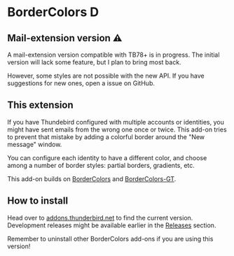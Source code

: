 # BorderColors D

## Mail-extension version ⚠

A mail-extension version compatible with TB78+ is in progress. The initial
version will lack some feature, but I plan to bring most back.

However, some styles are not possible with the new API. If you have suggestions
for new ones, open a issue on GitHub.


## This extension

If you have Thundebird configured with multiple accounts or identities, you
might have sent emails from the wrong one once or twice. This add-on tries to
prevent that mistake by adding a colorful border around the "New message"
window.

You can configure each identity to have a different color, and choose among a
number of border styles: partial borders, gradients, etc.

This add-on builds on [BorderColors][bc] and [BorderColors-GT][bc-gt].

  [bc]: https://addons.thunderbird.net/thunderbird/addon/bordercolors/
  [bc-gt]: https://addons.thunderbird.net/thunderbird/addon/bordercolors-gt/


## How to install

Head over to [addons.thunderbird.net][bc-d] to find the current version.
Development releases might be available earlier in the [Releases] section.

Remember to uninstall other BorderColors add-ons if you are using this version!

  [bc-d]: https://addons.thunderbird.net/thunderbird/addon/bordercolors-d/
  [releases]: https://github.com/dreadnaut/bordercolors-d/releases

